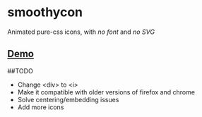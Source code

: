 # smoothycon
Animated pure-css icons, with *no font* and *no SVG*

## [Demo](https://smoothycon.herokuapp.com)

##TODO
* Change \<div\> to \<i\>
* Make it compatible with older versions of firefox and chrome
* Solve centering/embedding issues
* Add more icons

